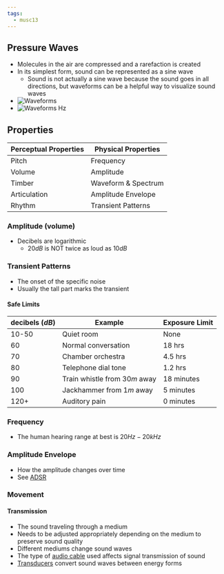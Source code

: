 ```yaml
---
tags:
  - musc13
---
```

## Pressure Waves
- Molecules in the air are compressed and a rarefaction is created
- In its simplest form, sound can be represented as a sine wave
	- Sound is not actually a sine wave because the sound goes in all directions, but waveforms can be a helpful way to visualize sound waves
- ![Waveforms](Attachments/Waveforms)
- ![Waveforms Hz](Attachments/Waveforms%20Hz)
## Properties

| Perceptual Properties | Physical Properties |
| --------------------- | ------------------- |
| Pitch                 | Frequency           |
| Volume                | Amplitude           |
| Timber                | Waveform & Spectrum |
| Articulation          | Amplitude Envelope  |
| Rhythm                | Transient Patterns  |
### Amplitude (volume)
- Decibels are logarithmic
	- $20dB$ is NOT twice as loud as $10dB$
### Transient Patterns
- The onset of the specific noise
- Usually the tall part marks the transient
#### Safe Limits
| decibels ($dB$) | Example                       | Exposure Limit |
| --------------- | ----------------------------- | -------------- |
| 10-50           | Quiet room                    | None           |
| 60              | Normal conversation           | 18 hrs         |
| 70              | Chamber orchestra             | 4.5 hrs        |
| 80              | Telephone dial tone           | 1.2 hrs        |
| 90              | Train whistle from $30m$ away | 18 minutes     |
| 100             | Jackhammer from $1m$ away     | 5 minutes      |
| 120+            | Auditory pain                 | 0 minutes      |
### Frequency
- The human hearing range at best is $20Hz - 20 kHz$
### Amplitude Envelope
- How the amplitude changes over time
- See [ADSR](ADSR.md)
### Movement
#### Transmission
- The sound traveling through a medium
- Needs to be adjusted appropriately depending on the medium to preserve sound quality
- Different mediums change sound waves
- The type of [audio cable](Cables.md) used affects signal transmission of sound
- [Transducers](Signal%20Flow.md#Transducers) convert sound waves between energy forms
